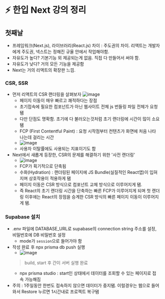 # ⚡️ 한입 Next 강의 정리

## 첫째날

- 프레임워크(Next.js), 라이브러리(React.js) 차이 : 주도권의 차이. 리액트는 개발자에게 주도권, 넥스트는 정해진 규율 안에서 작업해야함.
- 자유도가 높다? 기본기능 외 제공되는게 없음. 직접 다 만들어서 써야 함.
- 자유도가 낮다? 거의 모든 기능을 제공함
- Next는 거의 리액트의 확장판 느낌.
### CSR, SSR
- 먼저 리액트의 CSR 랜더링을 살펴보자
  ![image](https://github.com/user-attachments/assets/abf21a29-5b7f-4f0d-b36e-56cdfd8d72a5)
  - 페이지 이동이 매우 빠르고 쾌적하다는 장점
  - 초기접속에 필요한 컴포넌트가 아닌 웹사이트 전체 js 번들링 파일 전체가 요청됌
  - 다만 단점도 명확함. 초기에 다 불러오는것처럼 초기 랜더링에 시간이 많이 소요됌
  - FCP (First Contentful Paint) : 요청 시작점부터 컨텐츠가 화면에 처음 나타나는데 걸리는 시간
  - ![image](https://github.com/user-attachments/assets/84544c27-3853-4430-aee4-a9278b279969)
  - 사용자 이탈률에도 사용되는 지표이기도 함
- Next에서 새롭게 등장한, CSR의 문제를 해결하기 위한 '사전 랜더링'
  - ![image](https://github.com/user-attachments/assets/bcfd0aac-25dc-4589-868d-490c432695f1)
  - FCP가 획기적으로 단축됨
  - 수화(Hydration) : 랜더링된 페이지에 JS Bundle(실질적인 React앱)이 입혀지며 상호작용이 적용하게 됌
  - 페이지 이동은 CSR 방식으로 컴포넌트 교체 방식으로 이루어지게 됌.
  - 즉 React의 초기 랜더링 시간을 단축하는 빠른 FCP가 이루어지게 되며 첫 랜더링 이후에는 React의 장점을 승계한 CSR 방식의 빠른 페이지 이동이 이루어지게 됌.

### Supabase 설치
- .env 파일에 DATABASE_URL로 supabase의 connection string 주소를 설정, 비밀번호에 DB 비밀번호 설정
   - mode가 `session`으로 들어가야 함 
- 작성 완료 후 npx prisma db push 실행
  - ![image](https://github.com/user-attachments/assets/97b3f51e-5097-4031-8beb-48ffbd27deb9)
   >  build, start 후 간이 서버 실행 완료 
   - npx prisma studio : start인 상태에서 데이터를 조회할 수 있는 페이지로 접속 가능해짐
- 주의 : 1주일동안 한번도 접속하지 않으면 데이터가 중지됌. 이럴경우는 웹으로 들어와서 Restore 누르면 1시간내로 프로젝트 복구됌

